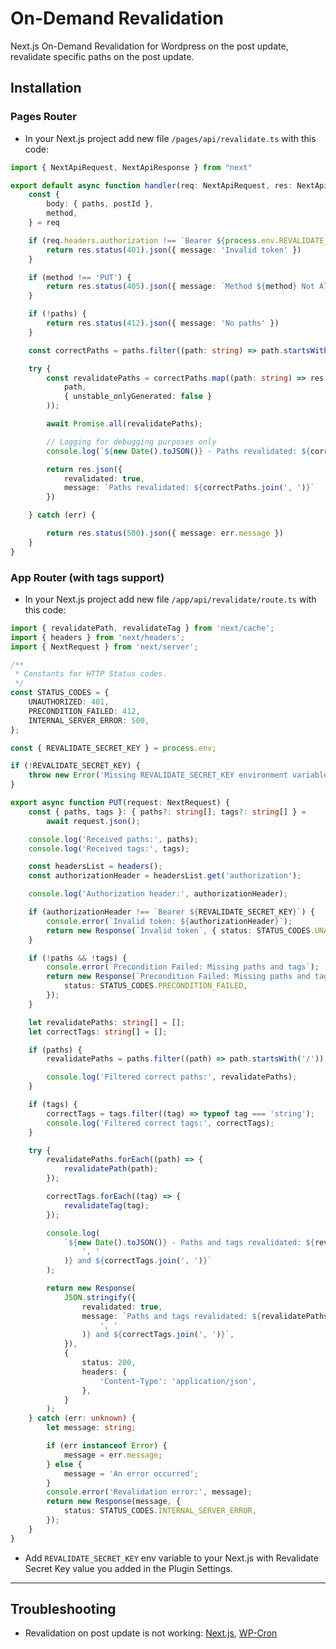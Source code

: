 # On-Demand Revalidation

Next.js On-Demand Revalidation for Wordpress on the post update, revalidate specific paths on the post update.

## Installation

### Pages Router
- In your Next.js project add new file `/pages/api/revalidate.ts` with this code:
```ts
import { NextApiRequest, NextApiResponse } from "next"

export default async function handler(req: NextApiRequest, res: NextApiResponse) {
    const {
        body: { paths, postId },
        method,
    } = req

    if (req.headers.authorization !== `Bearer ${process.env.REVALIDATE_SECRET_KEY}`) {
        return res.status(401).json({ message: 'Invalid token' })
    }

    if (method !== 'PUT') {
        return res.status(405).json({ message: `Method ${method} Not Allowed` })
    }

    if (!paths) {
        return res.status(412).json({ message: 'No paths' })
    }

    const correctPaths = paths.filter((path: string) => path.startsWith('/'))

    try {
        const revalidatePaths = correctPaths.map((path: string) => res.revalidate(
            path,
            { unstable_onlyGenerated: false }
        ));

        await Promise.all(revalidatePaths);

        // Logging for debugging purposes only
        console.log(`${new Date().toJSON()} - Paths revalidated: ${correctPaths.join(', ')}`)

        return res.json({
            revalidated: true,
            message: `Paths revalidated: ${correctPaths.join(', ')}`
        })

    } catch (err) {

        return res.status(500).json({ message: err.message })
    }
}
```
### App Router (with tags support)
- In your Next.js project add new file `/app/api/revalidate/route.ts` with this code:
```ts
import { revalidatePath, revalidateTag } from 'next/cache';
import { headers } from 'next/headers';
import { NextRequest } from 'next/server';

/**
 * Constants for HTTP Status codes.
 */
const STATUS_CODES = {
	UNAUTHORIZED: 401,
	PRECONDITION_FAILED: 412,
	INTERNAL_SERVER_ERROR: 500,
};

const { REVALIDATE_SECRET_KEY } = process.env;

if (!REVALIDATE_SECRET_KEY) {
	throw new Error('Missing REVALIDATE_SECRET_KEY environment variable');
}

export async function PUT(request: NextRequest) {
	const { paths, tags }: { paths?: string[]; tags?: string[] } =
		await request.json();

	console.log('Received paths:', paths);
	console.log('Received tags:', tags);

	const headersList = headers();
	const authorizationHeader = headersList.get('authorization');

	console.log('Authorization header:', authorizationHeader);

	if (authorizationHeader !== `Bearer ${REVALIDATE_SECRET_KEY}`) {
		console.error(`Invalid token: ${authorizationHeader}`);
		return new Response(`Invalid token`, { status: STATUS_CODES.UNAUTHORIZED });
	}

	if (!paths && !tags) {
		console.error(`Precondition Failed: Missing paths and tags`);
		return new Response(`Precondition Failed: Missing paths and tags`, {
			status: STATUS_CODES.PRECONDITION_FAILED,
		});
	}

	let revalidatePaths: string[] = [];
	let correctTags: string[] = [];

	if (paths) {
		revalidatePaths = paths.filter((path) => path.startsWith('/'));

		console.log('Filtered correct paths:', revalidatePaths);
	}

	if (tags) {
		correctTags = tags.filter((tag) => typeof tag === 'string');
		console.log('Filtered correct tags:', correctTags);
	}

	try {
		revalidatePaths.forEach((path) => {
			revalidatePath(path);
		});

		correctTags.forEach((tag) => {
			revalidateTag(tag);
		});

		console.log(
			`${new Date().toJSON()} - Paths and tags revalidated: ${revalidatePaths.join(
				', '
			)} and ${correctTags.join(', ')}`
		);

		return new Response(
			JSON.stringify({
				revalidated: true,
				message: `Paths and tags revalidated: ${revalidatePaths.join(
					', '
				)} and ${correctTags.join(', ')}`,
			}),
			{
				status: 200,
				headers: {
					'Content-Type': 'application/json',
				},
			}
		);
	} catch (err: unknown) {
		let message: string;

		if (err instanceof Error) {
			message = err.message;
		} else {
			message = 'An error occurred';
		}
		console.error('Revalidation error:', message);
		return new Response(message, {
			status: STATUS_CODES.INTERNAL_SERVER_ERROR,
		});
	}
}
```
- Add `REVALIDATE_SECRET_KEY` env variable to your Next.js with Revalidate Secret Key value you added in the Plugin Settings.
___

## Troubleshooting

-  Revalidation on post update is not working: [Next.js](https://github.com/wpengine/faustjs/discussions/842), [WP-Cron](https://github.com/gdidentity/on-demand-revalidation/issues/4#issuecomment-1304602677)
